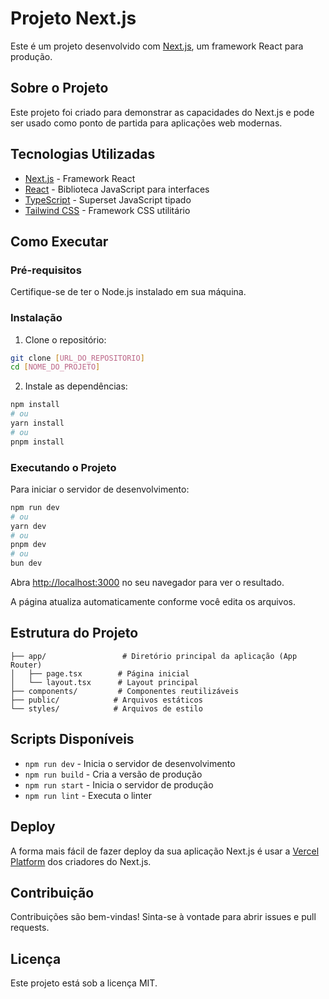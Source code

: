 # Projeto Next.js

Este é um projeto desenvolvido com [Next.js](https://nextjs.org), um framework React para produção.

## Sobre o Projeto

Este projeto foi criado para demonstrar as capacidades do Next.js e pode ser usado como ponto de partida para aplicações web modernas.

## Tecnologias Utilizadas

- [Next.js](https://nextjs.org) - Framework React
- [React](https://reactjs.org) - Biblioteca JavaScript para interfaces
- [TypeScript](https://www.typescriptlang.org) - Superset JavaScript tipado
- [Tailwind CSS](https://tailwindcss.com) - Framework CSS utilitário

## Como Executar

### Pré-requisitos

Certifique-se de ter o Node.js instalado em sua máquina.

### Instalação

1. Clone o repositório:

```bash
git clone [URL_DO_REPOSITORIO]
cd [NOME_DO_PROJETO]
```

2. Instale as dependências:

```bash
npm install
# ou
yarn install
# ou
pnpm install
```

### Executando o Projeto

Para iniciar o servidor de desenvolvimento:

```bash
npm run dev
# ou
yarn dev
# ou
pnpm dev
# ou
bun dev
```

Abra [http://localhost:3000](http://localhost:3000) no seu navegador para ver o resultado.

A página atualiza automaticamente conforme você edita os arquivos.

## Estrutura do Projeto

```
├── app/                 # Diretório principal da aplicação (App Router)
│   ├── page.tsx        # Página inicial
│   └── layout.tsx      # Layout principal
├── components/         # Componentes reutilizáveis
├── public/            # Arquivos estáticos
└── styles/            # Arquivos de estilo
```

## Scripts Disponíveis

- `npm run dev` - Inicia o servidor de desenvolvimento
- `npm run build` - Cria a versão de produção
- `npm run start` - Inicia o servidor de produção
- `npm run lint` - Executa o linter

## Deploy

A forma mais fácil de fazer deploy da sua aplicação Next.js é usar a [Vercel Platform](https://vercel.com/new?utm_medium=default-template&filter=next.js&utm_source=create-next-app&utm_campaign=create-next-app-readme) dos criadores do Next.js.

## Contribuição

Contribuições são bem-vindas! Sinta-se à vontade para abrir issues e pull requests.

## Licença

Este projeto está sob a licença MIT.
